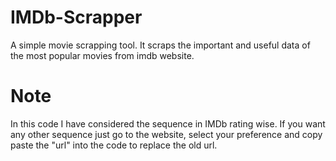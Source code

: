 # IMDb-Scrapper
A simple movie scrapping tool.
It scraps the important and useful data of the most popular movies from imdb website. 

# Note
In this code I have considered the sequence in IMDb rating wise. If you want any other sequence just go to the website, select your preference and copy paste the "url" into the code to replace the old url. 
